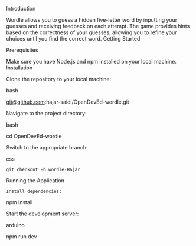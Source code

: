 Introduction

Wordle allows you to guess a hidden five-letter word by inputting your guesses and receiving feedback on each attempt. The game provides hints based on the correctness of your guesses, allowing you to refine your choices until you find the correct word.
Getting Started

Prerequisites

Make sure you have Node.js and npm installed on your local machine.
Installation

Clone the repository to your local machine:

bash

git@github.com:hajar-saidi/OpenDevEd-wordle.git

Navigate to the project directory:

bash

cd OpenDevEd-wordle

Switch to the appropriate branch:

css

    git checkout -b wordle-Hajar

Running the Application

    Install dependencies:

npm install

Start the development server:

arduino

npm run dev

